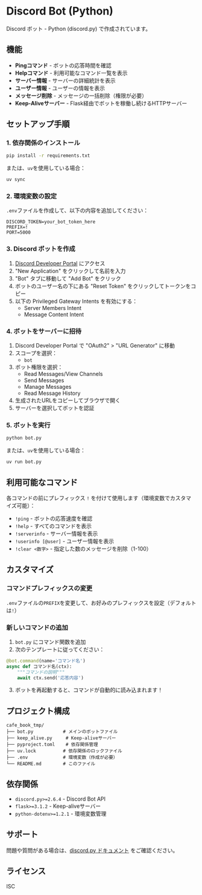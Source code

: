# Discord Bot (Python)

Discord ボット - Python (discord.py) で作成されています。

## 機能

- **Pingコマンド** - ボットの応答時間を確認
- **Helpコマンド** - 利用可能なコマンド一覧を表示
- **サーバー情報** - サーバーの詳細統計を表示
- **ユーザー情報** - ユーザーの情報を表示
- **メッセージ削除** - メッセージの一括削除（権限が必要）
- **Keep-Aliveサーバー** - Flask経由でボットを稼働し続けるHTTPサーバー

## セットアップ手順

### 1. 依存関係のインストール

```bash
pip install -r requirements.txt
```

または、`uv`を使用している場合：

```bash
uv sync
```

### 2. 環境変数の設定

`.env`ファイルを作成して、以下の内容を追加してください：

```env
DISCORD_TOKEN=your_bot_token_here
PREFIX=!
PORT=5000
```

### 3. Discord ボットを作成

1. [Discord Developer Portal](https://discord.com/developers/applications) にアクセス
2. "New Application" をクリックして名前を入力
3. "Bot" タブに移動して "Add Bot" をクリック
4. ボットのユーザー名の下にある "Reset Token" をクリックしてトークンをコピー
5. 以下の Privileged Gateway Intents を有効にする：
   - Server Members Intent
   - Message Content Intent

### 4. ボットをサーバーに招待

1. Discord Developer Portal で "OAuth2" > "URL Generator" に移動
2. スコープを選択：
   - `bot`
3. ボット権限を選択：
   - Read Messages/View Channels
   - Send Messages
   - Manage Messages
   - Read Message History
4. 生成されたURLをコピーしてブラウザで開く
5. サーバーを選択してボットを認証

### 5. ボットを実行

```bash
python bot.py
```

または、`uv`を使用している場合：

```bash
uv run bot.py
```

## 利用可能なコマンド

各コマンドの前にプレフィックス `!` を付けて使用します（環境変数でカスタマイズ可能）：

- `!ping` - ボットの応答速度を確認
- `!help` - すべてのコマンドを表示
- `!serverinfo` - サーバー情報を表示
- `!userinfo [@user]` - ユーザー情報を表示
- `!clear <数字>` - 指定した数のメッセージを削除（1-100）

## カスタマイズ

### コマンドプレフィックスの変更

`.env`ファイルの`PREFIX`を変更して、お好みのプレフィックスを設定（デフォルトは`!`）

### 新しいコマンドの追加

1. `bot.py` にコマンド関数を追加
2. 次のテンプレートに従ってください：

```python
@bot.command(name='コマンド名')
async def コマンド名(ctx):
    """コマンドの説明"""
    await ctx.send('応答内容')
```

3. ボットを再起動すると、コマンドが自動的に読み込まれます！

## プロジェクト構成

```
cafe_book_tmp/
├── bot.py           # メインのボットファイル
├── keep_alive.py     # Keep-aliveサーバー
├── pyproject.toml    # 依存関係管理
├── uv.lock          # 依存関係のロックファイル
├── .env             # 環境変数（作成が必要）
└── README.md        # このファイル
```

## 依存関係

- `discord.py>=2.6.4` - Discord Bot API
- `flask>=3.1.2` - Keep-aliveサーバー
- `python-dotenv>=1.2.1` - 環境変数管理

## サポート

問題や質問がある場合は、[discord.py ドキュメント](https://discordpy.readthedocs.io/) をご確認ください。

## ライセンス

ISC
